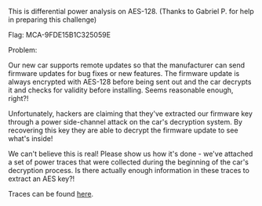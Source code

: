 This is differential power analysis on AES-128.
(Thanks to Gabriel P. for help in preparing this challenge)

Flag: MCA-9FDE15B1C325059E


Problem:

Our new car supports remote updates so that the manufacturer can
send firmware updates for bug fixes or new features.
The firmware update is always encrypted with AES-128 before being
sent out and the car decrypts it and checks for validity before installing.
Seems reasonable enough, right?!

Unfortunately, hackers are claiming that they've extracted our firmware
key through a power side-channel attack on the car's decryption system.
By recovering this key they are able to decrypt the firmware update to
see what's inside!

We can't believe this is real!  Please show us how it's done - we've attached
a set of power traces that were collected during the beginning of the car's
decryption process.  Is there actually enough information in these traces
to extract an AES key?!

Traces can be found [here](https://drive.google.com/file/d/0B48Lv30KB1sebFdGNG1weEoyQzg/view?usp=sharing).
